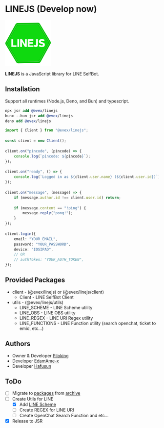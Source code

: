 # LINEJS (Develop now)

<img src="./.github/assets/icon.png" width="150" height="150" alt="LINEJS" />

**LINEJS** is a JavaScript library for LINE SelfBot.

## Installation

Support all runtimes (Node.js, Deno, and Bun) and typescript.

```llvm
npx jsr add @evex/linejs
bunx --bun jsr add @evex/linejs
deno add @evex/linejs
```

```ts
import { Client } from "@evex/linejs";

const client = new Client();

client.on("pincode", (pincode) => {
	console.log(`pincode: ${pincode}`);
});

client.on("ready", () => {
	console.log(`Logged in as ${client.user.name} (${client.user.id})`);
});

client.on("message", (message) => {
	if (message.author.id !== client.user.id) return;

	if (message.content == "!ping") {
		message.reply("pong!");
	}
});

client.login({
	email: "YOUR_EMAIL",
	password: "YOUR_PASSWORD",
	device: "IOSIPAD",
	// OR
	// authToken: "YOUR_AUTH_TOKEN",
});
```

## Provided Packages

- client - (@evex/linejs) or (@evex/linejs/client)
  - Client - LINE SelfBot Client
- utils - (@evex/linejs/utils)
  - LINE_SCHEME - LINE Scheme utility
  - LINE_OBS - LINE OBS utility
  - LINE_REGEX - LINE URI Regex utility
  - LINE_FUNCTIONS - LINE Function utility (search openchat, ticket to emid,
    etc...)

## Authors

- Owner & Developer [Piloking](https://github.com/piloking)
- Developer [EdamAme-x](https://github.com/EdamAme-x)
- Developer [Hafusun](https://github.com/hafusun)

## ToDo

- [ ] Migrate to [packages](./packages) from [archive](./archive)
- [ ] Create Utils for LINE
  - [x] Add [LINE Scheme](./packages/utils/line-scheme/index.ts)
  - [ ] Create REGEX for LINE URI
  - [ ] Create OpenChat Search Function and etc...
- [x] Release to JSR
